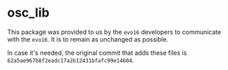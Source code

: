 # osc_lib

This package was provided to us by the `evo16` developers to communicate with the `evo16`.
It is to remain as unchanged as possible.

In case it's needed, the original commit that adds these files is `62a5ae967b8f2eadc17a2b12431bfafc99e14604`.
